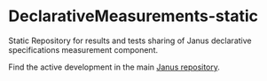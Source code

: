 # DeclarativeMeasurements-static
Static Repository for results and tests sharing of Janus declarative specifications measurement component.

Find the active development in the main [Janus repository](https://github.com/Oneiroe/Janus).
